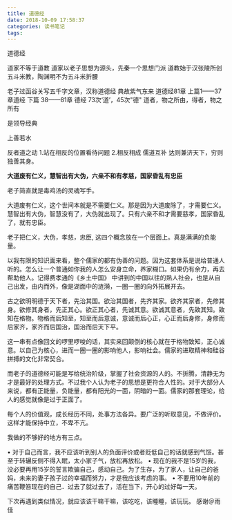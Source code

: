 ```yaml
---
title: 道德经
date: 2018-10-09 17:58:37
categories: 读书笔记
tags:
---
```


道德经

道家不等于道教
道家以老子思想为源头，先秦一个思想门派
道教始于汉张陵所创五斗米教，陶渊明不为五斗米折腰

老子过函谷关写五千字文章，汉称道德经 典故紫气东来
道德经81章 上篇1——37章道经
下篇 38——81章 德经 73次‘道’，45次"德"
道者，物之所由，得者，物之所有

是领导经典


上善若水

反者道之动
1.站在相反的位置看待问题
2.相反相成
儒道互补
达则兼济天下，穷则独善其身。

**大道废有仁义，慧智出有大伪，六亲不和有孝慈，国家昏乱有忠臣**

  老子简直就是毒鸡汤的灵魂写手。

  大道废有仁义，这个世间本就是不需要仁义。那是因为大道废除了，才需要仁义。慧智出有大伪，智慧没有了，大伪就出现了。只有六亲不和才需要慈孝，国家昏乱了，就有忠臣。
  
  老子把仁义，大伪，孝慈，忠臣, 这四个概念放在一个层面上。真是满满的负能量。

  以我有限的知识面来看，整个儒家的都有伪善的问题。因为这套体系是说给普通人听的。怎么让一个普通如你我的人怎么安身立命，养家糊口。如果仍有余力，再去帮助他人。记得费孝通的《乡土中国》 中讲到的中国以往的熟人社会，也是从自己出发，由内而外，像是湖面中的涟漪，一圈一圈的向外拓展开去。

  古之欲明明德于天下者，先治其国。欲治其国者，先齐其家。欲齐其家者，先修其身。欲修其身者，先正其心。欲正其心者，先诚其意。欲诚其意者，先致其知。致知在格物。物格而后知至，知至而后意诚，意诚而后心正，心正而后身修，身修而后家齐，家齐而后国治，国治而后天下平。
  
  这一串有点像回文的啰里啰唆的话，其实来回颠倒的核心就在于格物致知，正心诚意。以自己为核心，进而一圈一圈的影响他人，影响社会。儒家的进取精神和硅谷拼搏的文化非常契合。

  而老子的道德经可能是写给统治阶级，掌握了社会资源的人的。不折腾，清静无为才是最好的处理方式。不过我个人认为老子的思想是更符合人性的。对于大部分人来说，都有正能量，负能量，都有阳光的一面，阴暗的一面。儒家的那套理论，给人的感觉就像是过于正面了。

  每个人的价值观，成长经历不同，处事方法各异。要广泛的听取意见，不做评价。这样才能保持中立，不卑不亢。

  我做的不够好的地方有三点。
  
  • 对于自己而言，我不应该听到别人的负面评价或者贬低自己的话就感到气馁。甚至于转辗反侧不得入眠，太小家子气，放松再放松。
  • 现在的我不是15岁的我，没必要再用15岁的誓言欺骗自己，感动自己。为了生存，为了家人，让自己的爸妈，未来的妻子孩子过的幸福而努力，才是我应该考虑的事。
  • 不要用10年前的痛苦鞭笞现在的自己．过去了就过去了，活在当下，开心的过好每一天。
  
  下次再遇到类似情况，就应该该干嘛干嘛，该吃吃，该睡睡，该玩玩。
  感谢＠雨佳


